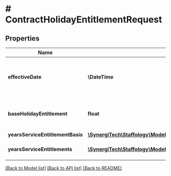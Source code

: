 # # ContractHolidayEntitlementRequest

## Properties

Name | Type | Description | Notes
------------ | ------------- | ------------- | -------------
**effectiveDate** | **\DateTime** | PaySpine Holiday Entitlement Effective Date  If UseSpineHolidayRules is true then this field is required | [optional]
**baseHolidayEntitlement** | **float** | PaySpine Base Holiday Entitlement  If UseSpineHolidayRules is true then this field is required | [optional]
**yearsServiceEntitlementBasis** | [**\SynergiTech\Staffology\Model\PaySpineYearsServiceEntitlementBasis**](PaySpineYearsServiceEntitlementBasis.md) |  | [optional]
**yearsServiceEntitlements** | [**\SynergiTech\Staffology\Model\ContractYearsServiceEntitlementRequest[]**](ContractYearsServiceEntitlementRequest.md) | Holiday Entitlement Years Service Entitlements | [optional]

[[Back to Model list]](../../README.md#models) [[Back to API list]](../../README.md#endpoints) [[Back to README]](../../README.md)
